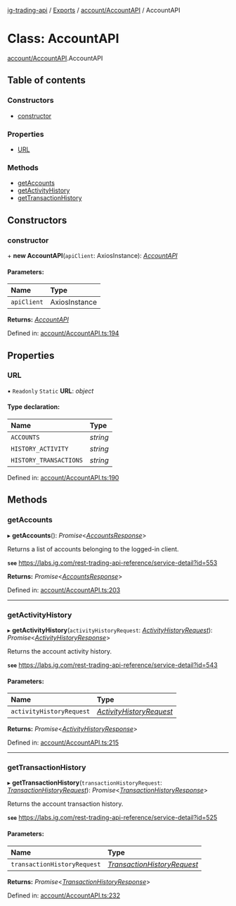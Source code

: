 [ig-trading-api](../README.md) / [Exports](../modules.md) / [account/AccountAPI](../modules/account_accountapi.md) / AccountAPI

# Class: AccountAPI

[account/AccountAPI](../modules/account_accountapi.md).AccountAPI

## Table of contents

### Constructors

- [constructor](account_accountapi.accountapi.md#constructor)

### Properties

- [URL](account_accountapi.accountapi.md#url)

### Methods

- [getAccounts](account_accountapi.accountapi.md#getaccounts)
- [getActivityHistory](account_accountapi.accountapi.md#getactivityhistory)
- [getTransactionHistory](account_accountapi.accountapi.md#gettransactionhistory)

## Constructors

### constructor

\+ **new AccountAPI**(`apiClient`: AxiosInstance): [_AccountAPI_](account_accountapi.accountapi.md)

#### Parameters:

| Name        | Type          |
| :---------- | :------------ |
| `apiClient` | AxiosInstance |

**Returns:** [_AccountAPI_](account_accountapi.accountapi.md)

Defined in: [account/AccountAPI.ts:194](https://github.com/bennycode/ig-trading-api/blob/7c81ba3/src/account/AccountAPI.ts#L194)

## Properties

### URL

▪ `Readonly` `Static` **URL**: _object_

#### Type declaration:

| Name                   | Type     |
| :--------------------- | :------- |
| `ACCOUNTS`             | _string_ |
| `HISTORY_ACTIVITY`     | _string_ |
| `HISTORY_TRANSACTIONS` | _string_ |

Defined in: [account/AccountAPI.ts:190](https://github.com/bennycode/ig-trading-api/blob/7c81ba3/src/account/AccountAPI.ts#L190)

## Methods

### getAccounts

▸ **getAccounts**(): _Promise_<[_AccountsResponse_](../interfaces/account_accountapi.accountsresponse.md)\>

Returns a list of accounts belonging to the logged-in client.

**`see`** https://labs.ig.com/rest-trading-api-reference/service-detail?id=553

**Returns:** _Promise_<[_AccountsResponse_](../interfaces/account_accountapi.accountsresponse.md)\>

Defined in: [account/AccountAPI.ts:203](https://github.com/bennycode/ig-trading-api/blob/7c81ba3/src/account/AccountAPI.ts#L203)

---

### getActivityHistory

▸ **getActivityHistory**(`activityHistoryRequest`: [_ActivityHistoryRequest_](../interfaces/account_accountapi.activityhistoryrequest.md)): _Promise_<[_ActivityHistoryResponse_](../interfaces/account_accountapi.activityhistoryresponse.md)\>

Returns the account activity history.

**`see`** https://labs.ig.com/rest-trading-api-reference/service-detail?id=543

#### Parameters:

| Name                     | Type                                                                                   |
| :----------------------- | :------------------------------------------------------------------------------------- |
| `activityHistoryRequest` | [_ActivityHistoryRequest_](../interfaces/account_accountapi.activityhistoryrequest.md) |

**Returns:** _Promise_<[_ActivityHistoryResponse_](../interfaces/account_accountapi.activityhistoryresponse.md)\>

Defined in: [account/AccountAPI.ts:215](https://github.com/bennycode/ig-trading-api/blob/7c81ba3/src/account/AccountAPI.ts#L215)

---

### getTransactionHistory

▸ **getTransactionHistory**(`transactionHistoryRequest`: [_TransactionHistoryRequest_](../interfaces/account_accountapi.transactionhistoryrequest.md)): _Promise_<[_TransactionHistoryResponse_](../interfaces/account_accountapi.transactionhistoryresponse.md)\>

Returns the account transaction history.

**`see`** https://labs.ig.com/rest-trading-api-reference/service-detail?id=525

#### Parameters:

| Name | Type |
| :-- | :-- |
| `transactionHistoryRequest` | [_TransactionHistoryRequest_](../interfaces/account_accountapi.transactionhistoryrequest.md) |

**Returns:** _Promise_<[_TransactionHistoryResponse_](../interfaces/account_accountapi.transactionhistoryresponse.md)\>

Defined in: [account/AccountAPI.ts:232](https://github.com/bennycode/ig-trading-api/blob/7c81ba3/src/account/AccountAPI.ts#L232)
